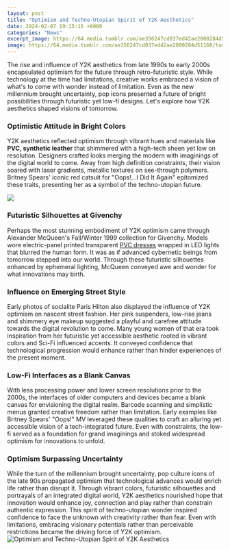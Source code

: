 ```yaml
---
layout: post
title: "Optimism and Techno-Utopian Spirit of Y2K Aesthetics"
date: 2024-02-07 19:15:15 +0000
categories: "News"
excerpt_image: https://64.media.tumblr.com/ae356247cd037ed42ae2000284d51168/tumblr_o36isdo8Pw1v0jfsto1_1280.jpg
image: https://64.media.tumblr.com/ae356247cd037ed42ae2000284d51168/tumblr_o36isdo8Pw1v0jfsto1_1280.jpg
---
```


The rise and influence of Y2K aesthetics from late 1990s to early 2000s encapsulated optimism for the future through retro-futuristic style. While technology at the time had limitations, creative works embraced a vision of what's to come with wonder instead of limitation. Even as the new millennium brought uncertainty, pop icons presented a future of bright possibilities through futuristic yet low-fi designs. Let's explore how Y2K aesthetics shaped visions of tomorrow.
### Optimistic Attitude in Bright Colors 
Y2K aesthetics reflected optimism through vibrant hues and materials like **PVC, synthetic leather** that shimmered with a high-tech sheen yet low on resolution. Designers crafted looks merging the modern with imaginings of the digital world to come. Away from high definition constraints, their vision soared with laser gradients, metallic textures on see-through polymers. Britney Spears' iconic red catsuit for "Oops!...I Did It Again" epitomized these traits, presenting her as a symbol of the techno-utopian future.

![](https://i.ytimg.com/vi/BMeoeGGEimE/maxresdefault.jpg)
### Futuristic Silhouettes at Givenchy  
Perhaps the most stunning embodiment of Y2K optimism came through Alexander McQueen's Fall/Winter 1999 collection for Givenchy. Models wore electric-panel printed transparent [PVC dresses](https://store.fi.io.vn/xmas-holiday-lights-santa-shih-tzu-dog-christmas-tree-3) wrapped in LED lights that blurred the human form. It was as if advanced cybernetic beings from tomorrow stepped into our world. Through these futuristic silhouettes enhanced by ephemeral lighting, McQueen conveyed awe and wonder for what innovations may birth.
### Influence on Emerging Street Style
Early photos of socialite Paris Hilton also displayed the influence of Y2K optimism on nascent street fashion. Her pink suspenders, low-rise jeans and shimmery eye makeup suggested a playful and carefree attitude towards the digital revolution to come. Many young women of that era took inspiration from her futuristic yet accessible aesthetic rooted in vibrant colors and Sci-Fi influenced accents. It conveyed confidence that technological progression would enhance rather than hinder experiences of the present moment.
### Low-Fi Interfaces as a Blank Canvas
With less processing power and lower screen resolutions prior to the 2000s, the interfaces of older computers and devices became a blank canvas for envisioning the digital realm. Barcode scanning and simplistic menus granted creative freedom rather than limitation. Early examples like Britney Spears' "Oops!" MV leveraged these qualities to craft an alluring yet accessible vision of a tech-integrated future. Even with constraints, the low-fi served as a foundation for grand imaginings and stoked widespread optimism for innovations to unfold.
### Optimism Surpassing Uncertainty
While the turn of the millennium brought uncertainty, pop culture icons of the late 90s propagated optimism that technological advances would enrich life rather than disrupt it. Through vibrant colors, futuristic silhouettes and portrayals of an integrated digital world, Y2K aesthetics nourished hope that innovation would enhance joy, connection and play rather than constrain authentic expression. This spirit of techno-utopian wonder inspired confidence to face the unknown with creativity rather than fear. Even with limitations, embracing visionary potentials rather than perceivable restrictions became the driving force of Y2K optimism.
![Optimism and Techno-Utopian Spirit of Y2K Aesthetics](https://64.media.tumblr.com/ae356247cd037ed42ae2000284d51168/tumblr_o36isdo8Pw1v0jfsto1_1280.jpg)